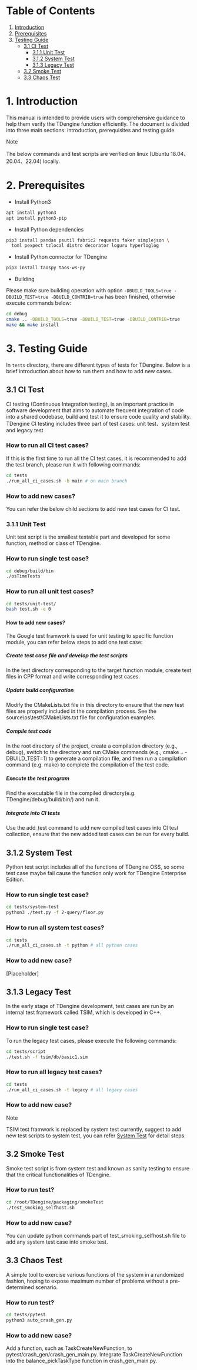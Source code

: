 # Table of Contents

1. [Introduction](#1-introduction)
1. [Prerequisites](#2-prerequisites)
1. [Testing Guide](#3-testing-guide)
    - [3.1 CI Test](#31-ci-test)
      - [3.1.1 Unit Test](#311-unit-test)
      - [3.1.2 System Test](#312-system-test)
      - [3.1.3 Legacy Test](#313-legacy-test)
    - [3.2 Smoke Test](#32-smoke-test)
    - [3.3 Chaos Test](#33-chaos-test)


# 1. Introduction

This manual is intended to provide users with comprehensive guidance to help them verify the TDengine function efficiently. The document is divided into three main sections: introduction, prerequisites and testing guide.

> [!NOTE]
> The below commands and test scripts are verified on linux (Ubuntu 18.04、20.04、22.04) locally.

# 2. Prerequisites

- Install Python3

```bash
apt install python3
apt install python3-pip
```

- Install Python dependencies

```bash
pip3 install pandas psutil fabric2 requests faker simplejson \
  toml pexpect tzlocal distro decorator loguru hyperloglog
```

- Install Python connector for TDengine

```bash
pip3 install taospy taos-ws-py
```

- Building

Please make sure building operation with option `-DBUILD_TOOLS=true -DBUILD_TEST=true -DBUILD_CONTRIB=true` has been finished, otherwise execute commands below:

```bash
cd debug
cmake .. -DBUILD_TOOLS=true -DBUILD_TEST=true -DBUILD_CONTRIB=true
make && make install
```

# 3. Testing Guide

In `tests` directory, there are different types of tests for TDengine. Below is a brief introduction about how to run them and how to add new cases.


## 3.1 CI Test

CI testing (Continuous Integration testing), is an important practice in software development that aims to automate frequent integration of code into a shared codebase, build and test it to ensure code quality and stability. TDengine CI testing includes three part of test cases: unit test、system test and legacy test

### How to run all CI test cases?

If this is the first time to run all the CI test cases, it is recommended to add the test branch, please run it with  following commands:

```bash
cd tests
./run_all_ci_cases.sh -b main # on main branch
```

### How to add new cases?

You can refer the below child sections to add new test cases for CI test.

### 3.1.1 Unit Test

Unit test script is the smallest testable part and developed for some function, method or class of TDengine.

### How to run single test case?

```bash
cd debug/build/bin
./osTimeTests
```

### How to run all unit test cases?

```bash
cd tests/unit-test/
bash test.sh -e 0
```

#### How to add new cases?

The Google test framwork is used for unit testing to specific function module, you can refer below steps to add one test case:

##### Create test case file and develop the test scripts

In the test directory corresponding to the target function module, create test files in CPP format and write corresponding test cases.

##### Update build configuration

Modify the CMakeLists.txt file in this directory to ensure that the new test files are properly included in the compilation process. See the source\os\test\CMakeLists.txt file for configuration examples.

##### Compile test code

In the root directory of the project, create a compilation directory (e.g., debug), switch to the directory and run CMake commands (e.g., cmake .. -DBUILD_TEST=1) to generate a compilation file, and then run a compilation command (e.g. make) to complete the compilation of the test code. 

##### Execute the test program

Find the executable file in the compiled directory(e.g. TDengine/debug/build/bin/) and run it.

##### Integrate into CI tests

Use the add_test command to add new compiled test cases into CI test collection, ensure that the new added test cases can be run for every build.

## 3.1.2 System Test

Python test script includes all of the functions of TDengine OSS, so some test case maybe fail cause the function only
work for TDengine Enterprise Edition.

### How to run single test case?

```bash
cd tests/system-test
python3 ./test.py -f 2-query/floor.py
```

### How to run all system test cases?

```bash
cd tests
./run_all_ci_cases.sh -t python # all python cases
```

### How to add new case?

[Placeholder]

## 3.1.3 Legacy Test

In the early stage of TDengine development, test cases are run by an internal test framework called TSIM, which is developed in C++.

### How to run single test case?

To run the legacy test cases, please execute the following commands:

```bash
cd tests/script
./test.sh -f tsim/db/basic1.sim
```

### How to run all legacy test cases?

```bash
cd tests
./run_all_ci_cases.sh -t legacy # all legacy cases
```

### How to add new case?

> [!NOTE]
> TSIM test framwork is replaced by system test currently, suggest to add new test scripts to system test, you can refer [System Test](#312-system-test) for detail steps.

## 3.2 Smoke Test

Smoke test script is from system test and known as sanity testing to ensure that the critical functionalities of TDengine.

### How to run test?

```bash
cd /root/TDengine/packaging/smokeTest
./test_smoking_selfhost.sh
```

### How to add new case?

You can update python commands part of test_smoking_selfhost.sh file to add any system test case into smoke test.

## 3.3 Chaos Test

A simple tool to exercise various functions of the system in a randomized fashion, hoping to expose maximum number of problems without a pre-determined scenario.

### How to run test?

```bash
cd tests/pytest
python3 auto_crash_gen.py
```

### How to add new case?

Add a function, such as TaskCreateNewFunction, to pytest/crash_gen/crash_gen_main.py.
Integrate TaskCreateNewFunction into the balance_pickTaskType function in crash_gen_main.py.
